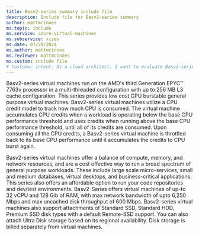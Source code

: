 ```yaml
---
title: Basv2-series summary include file
description: Include file for Basv2-series summary
author: mattmcinnes
ms.topic: include
ms.service: azure-virtual-machines
ms.subservice: sizes
ms.date: 07/29/2024
ms.author: mattmcinnes
ms.reviewer: mattmcinnes
ms.custom: include file
# Customer intent: As a cloud architect, I want to evaluate Basv2-series virtual machines, so that I can determine their suitability for running cost-effective, burstable general purpose workloads in my infrastructure.
---
```

Basv2-series virtual machines run on the AMD's third Generation EPYC™ 7763v processor in a multi-threaded configuration with up to 256 MB L3 cache configuration. This series provides low cost CPU burstable general purpose virtual machines. Basv2-series virtual machines utilize a CPU credit model to track how much CPU is consumed. The virtual machine accumulates CPU credits when a workload is operating below the base CPU performance threshold and uses credits when running above the base CPU performance threshold, until all of its credits are consumed. Upon consuming all the CPU credits, a Basv2-series virtual machine is throttled back to its base CPU performance until it accumulates the credits to CPU burst again.

Basv2-series virtual machines offer a balance of compute, memory, and network resources, and are a cost effective way to run a broad spectrum of general purpose workloads. These include large scale micro-services, small and medium databases, virtual desktops, and business-critical applications. This series also offers an affordable option to run your code repositories and dev/test environments. Basv2-Series offers virtual machines of up-to 32 vCPU and 128 Gib of RAM, with max network bandwidth of upto 6,250 Mbps and max uncached disk throughput of 600 Mbps. Basv2-series virtual machines also support attachments of Standard SSD, Standard HDD, Premium SSD disk types with a default Remote-SSD support. You can also attach Ultra Disk storage based on its regional availability. Disk storage is billed separately from virtual machines.
